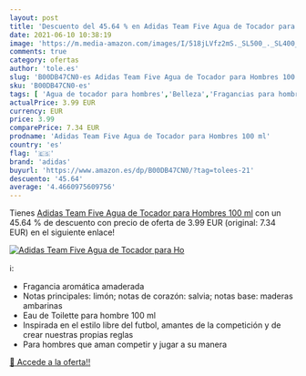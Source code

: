```yaml
---
layout: post
title: 'Descuento del 45.64 % en Adidas Team Five Agua de Tocador para Ho'
date: 2021-06-10 10:38:19
image: 'https://m.media-amazon.com/images/I/518jLVfz2mS._SL500_._SL400_.jpg'
comments: true
category: ofertas
author: 'tole.es'
slug: 'B00DB47CN0-es Adidas Team Five Agua de Tocador para Hombres 100 ml'
sku: 'B00DB47CN0-es'
tags: [ 'Agua de tocador para hombres','Belleza','Fragancias para hombres','Perfumes y fragancias','adidas','agua','de','tocador', ]
actualPrice: 3.99 EUR
currency: EUR
price: 3.99
comparePrice: 7.34 EUR
prodname: 'Adidas Team Five Agua de Tocador para Hombres 100 ml'
country: 'es'
flag: '🇪🇸'
brand: 'adidas'
buyurl: 'https://www.amazon.es/dp/B00DB47CN0/?tag=tolees-21'
descuento: '45.64'
average: '4.4660975609756'
---
```


Tienes [Adidas Team Five Agua de Tocador para Hombres 100 ml](https://www.amazon.es/dp/B00DB47CN0/?tag=tolees-21) con un 45.64 % de descuento con precio de oferta de 3.99 EUR (original: 7.34 EUR) en el siguiente enlace!

[![Adidas Team Five Agua de Tocador para Ho](https://m.media-amazon.com/images/I/518jLVfz2mS._SL500_._SL400_.jpg)](https://www.amazon.es/dp/B00DB47CN0/?tag=tolees-21)

ℹ️:

- Fragancia aromática amaderada
- Notas principales: limón; notas de corazón: salvia; notas base: maderas ambarinas
- Eau de Toilette para hombre 100 ml
- Inspirada en el estilo libre del futbol, amantes de la competición y de crear nuestras propias reglas
- Para hombres que aman competir y jugar a su manera

[🛒 Accede a la oferta!!](https://www.amazon.es/dp/B00DB47CN0/?tag=tolees-21)
